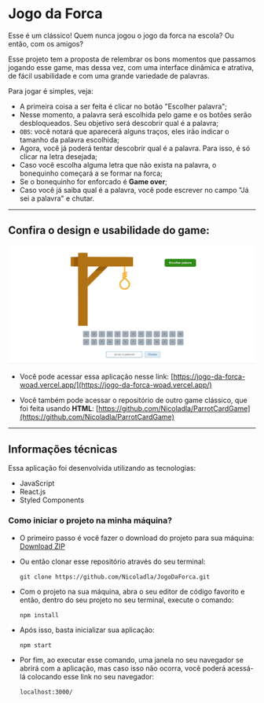 # Jogo da Forca

Esse é um clássico! Quem nunca jogou o jogo da forca na escola? Ou então, com os amigos? 

Esse projeto tem a proposta de relembrar os bons momentos que passamos jogando esse game, mas dessa vez, com uma interface dinâmica e atrativa, de fácil usabilidade e com uma grande variedade de palavras.

Para jogar é simples, veja:

  * A primeira coisa a ser feita é clicar no botão "Escolher palavra";
  * Nesse momento, a palavra será escolhida pelo game e os botões serão desbloqueados. Seu objetivo será descobrir qual é a palavra;
  * ``OBS``: você notará que aparecerá alguns traços, eles irão indicar o tamanho da palavra escolhida;
  * Agora, você já poderá tentar descobrir qual é a palavra. Para isso, é só clicar na letra desejada;
  * Caso você escolha alguma letra que não exista na palavra, o bonequinho começará a se formar na forca;
  * Se o bonequinho for enforcado é **Game over**;
  * Caso você já saiba qual é a palavra, você pode escrever no campo "Já sei a palavra" e chutar.

---

## Confira o design e usabilidade do game:

<p align="start">
  <img width="600" src="src/imagens/JogoDaForca-Animação.gif" alt="Instagram-gif">
</p>

- Você pode acessar essa aplicação nesse link:
  [https://jogo-da-forca-woad.vercel.app/](https://jogo-da-forca-woad.vercel.app/)

- Você também pode acessar o repositório de outro game clássico, que foi feita usando **HTML**:
  [https://github.com/Nicoladla/ParrotCardGame](https://github.com/Nicoladla/ParrotCardGame)

---

## Informações técnicas

Essa aplicação foi desenvolvida utilizando as tecnologias:

- JavaScript
- React.js
- Styled Components

### Como iniciar o projeto na minha máquina?

- O primeiro passo é você fazer o download do projeto para sua máquina: [Download ZIP](https://github.com/Nicoladla/JogoDaForca/archive/refs/heads/main.zip)

- Ou então clonar esse repositório através do seu terminal:

  ```
  git clone https://github.com/Nicoladla/JogoDaForca.git
  ```

- Com o projeto na sua máquina, abra o seu editor de código favorito e então, dentro do seu projeto no seu terminal, execute o comando:

  ```
  npm install
  ```

- Após isso, basta inicializar sua aplicação:

  ```
  npm start
  ```

- Por fim, ao executar esse comando, uma janela no seu navegador se abrirá com a aplicação, mas caso isso não ocorra, você poderá acessá-lá colocando esse link no seu navegador:
  ```
  localhost:3000/
  ```

